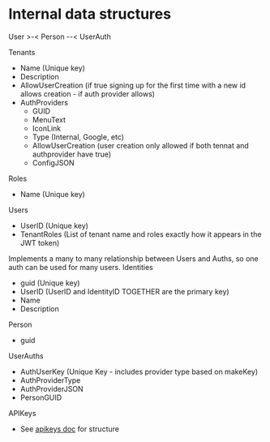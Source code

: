 # Internal data structures

User >-< Person --< UserAuth


Tenants
 - Name (Unique key)
 - Description
 - AllowUserCreation (if true signing up for the first time with a new id allows creation - if auth provider allows)
 - AuthProviders
   - GUID
   - MenuText
   - IconLink
   - Type (Internal, Google, etc)
   - AllowUserCreation (user creation only allowed if both tennat and authprovider have true)
   - ConfigJSON

Roles
 - Name (Unique key)

Users
 - UserID (Unique key)
 - TenantRoles (List of tenant name and roles exactly how it appears in the JWT token)

Implements a many to many relationship between Users and Auths, so one auth can be used for many users.
Identities
 - guid (Unique key)
 - UserID (UserID and IdentityID TOGETHER are the primary key)
 - Name
 - Description

Person
 - guid

UserAuths
 - AuthUserKey (Unique Key - includes provider type based on makeKey)
 - AuthProviderType
 - AuthProviderJSON
 - PersonGUID
 
APIKeys
 -  See [apikeys doc](./APIKEYS.md) for structure